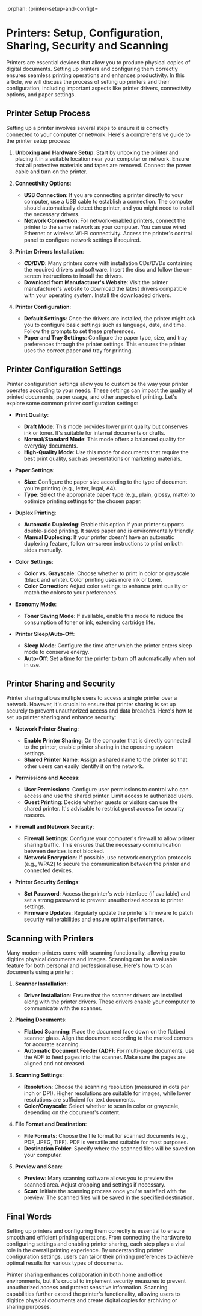 :orphan:
(printer-setup-and-config)=

# Printers: Setup, Configuration, Sharing, Security and Scanning

Printers are essential devices that allow you to produce physical copies of digital documents. Setting up printers and configuring them correctly ensures seamless printing operations and enhances productivity. In this article, we will discuss the process of setting up printers and their configuration, including important aspects like printer drivers, connectivity options, and paper settings.

## Printer Setup Process

Setting up a printer involves several steps to ensure it is correctly connected to your computer or network. Here's a comprehensive guide to the printer setup process:

1. **Unboxing and Hardware Setup**: Start by unboxing the printer and placing it in a suitable location near your computer or network. Ensure that all protective materials and tapes are removed. Connect the power cable and turn on the printer.

2. **Connectivity Options**:
   - **USB Connection**: If you are connecting a printer directly to your computer, use a USB cable to establish a connection. The computer should automatically detect the printer, and you might need to install the necessary drivers.
   - **Network Connection**: For network-enabled printers, connect the printer to the same network as your computer. You can use wired Ethernet or wireless Wi-Fi connectivity. Access the printer's control panel to configure network settings if required.

3. **Printer Drivers Installation**:
   - **CD/DVD**: Many printers come with installation CDs/DVDs containing the required drivers and software. Insert the disc and follow the on-screen instructions to install the drivers.
   - **Download from Manufacturer's Website**: Visit the printer manufacturer's website to download the latest drivers compatible with your operating system. Install the downloaded drivers.

4. **Printer Configuration**:
   - **Default Settings**: Once the drivers are installed, the printer might ask you to configure basic settings such as language, date, and time. Follow the prompts to set these preferences.
   - **Paper and Tray Settings**: Configure the paper type, size, and tray preferences through the printer settings. This ensures the printer uses the correct paper and tray for printing.

## Printer Configuration Settings

Printer configuration settings allow you to customize the way your printer operates according to your needs. These settings can impact the quality of printed documents, paper usage, and other aspects of printing. Let's explore some common printer configuration settings:

- **Print Quality**:
  - **Draft Mode**: This mode provides lower print quality but conserves ink or toner. It's suitable for internal documents or drafts.
  - **Normal/Standard Mode**: This mode offers a balanced quality for everyday documents.
  - **High-Quality Mode**: Use this mode for documents that require the best print quality, such as presentations or marketing materials.

- **Paper Settings**:
  - **Size**: Configure the paper size according to the type of document you're printing (e.g., letter, legal, A4).
  - **Type**: Select the appropriate paper type (e.g., plain, glossy, matte) to optimize printing settings for the chosen paper.

- **Duplex Printing**:
  - **Automatic Duplexing**: Enable this option if your printer supports double-sided printing. It saves paper and is environmentally friendly.
  - **Manual Duplexing**: If your printer doesn't have an automatic duplexing feature, follow on-screen instructions to print on both sides manually.

- **Color Settings**:
  - **Color vs. Grayscale**: Choose whether to print in color or grayscale (black and white). Color printing uses more ink or toner.
  - **Color Correction**: Adjust color settings to enhance print quality or match the colors to your preferences.

- **Economy Mode**:
  - **Toner Saving Mode**: If available, enable this mode to reduce the consumption of toner or ink, extending cartridge life.

- **Printer Sleep/Auto-Off**:
  - **Sleep Mode**: Configure the time after which the printer enters sleep mode to conserve energy.
  - **Auto-Off**: Set a time for the printer to turn off automatically when not in use.

## Printer Sharing and Security

Printer sharing allows multiple users to access a single printer over a network. However, it's crucial to ensure that printer sharing is set up securely to prevent unauthorized access and data breaches. Here's how to set up printer sharing and enhance security:

- **Network Printer Sharing**:
  - **Enable Printer Sharing**: On the computer that is directly connected to the printer, enable printer sharing in the operating system settings.
  - **Shared Printer Name**: Assign a shared name to the printer so that other users can easily identify it on the network.

- **Permissions and Access**:
  - **User Permissions**: Configure user permissions to control who can access and use the shared printer. Limit access to authorized users.
  - **Guest Printing**: Decide whether guests or visitors can use the shared printer. It's advisable to restrict guest access for security reasons.

- **Firewall and Network Security**:
  - **Firewall Settings**: Configure your computer's firewall to allow printer sharing traffic. This ensures that the necessary communication between devices is not blocked.
  - **Network Encryption**: If possible, use network encryption protocols (e.g., WPA2) to secure the communication between the printer and connected devices.

- **Printer Security Settings**:
  - **Set Password**: Access the printer's web interface (if available) and set a strong password to prevent unauthorized access to printer settings.
  - **Firmware Updates**: Regularly update the printer's firmware to patch security vulnerabilities and ensure optimal performance.

## Scanning with Printers

Many modern printers come with scanning functionality, allowing you to digitize physical documents and images. Scanning can be a valuable feature for both personal and professional use. Here's how to scan documents using a printer:

1. **Scanner Installation**:
   - **Driver Installation**: Ensure that the scanner drivers are installed along with the printer drivers. These drivers enable your computer to communicate with the scanner.

2. **Placing Documents**:
   - **Flatbed Scanning**: Place the document face down on the flatbed scanner glass. Align the document according to the marked corners for accurate scanning.
   - **Automatic Document Feeder (ADF)**: For multi-page documents, use the ADF to feed pages into the scanner. Make sure the pages are aligned and not creased.

3. **Scanning Settings**:
   - **Resolution**: Choose the scanning resolution (measured in dots per inch or DPI). Higher resolutions are suitable for images, while lower resolutions are sufficient for text documents.
   - **Color/Grayscale**: Select whether to scan in color or grayscale, depending on the document's content.

4. **File Format and Destination**:
   - **File Formats**: Choose the file format for scanned documents (e.g., PDF, JPEG, TIFF). PDF is versatile and suitable for most purposes.
   - **Destination Folder**: Specify where the scanned files will be saved on your computer.

5. **Preview and Scan**:
   - **Preview**: Many scanning software allows you to preview the scanned area. Adjust cropping and settings if necessary.
   - **Scan**: Initiate the scanning process once you're satisfied with the preview. The scanned files will be saved in the specified destination.

## Final Words

Setting up printers and configuring them correctly is essential to ensure smooth and efficient printing operations. From connecting the hardware to configuring settings and enabling printer sharing, each step plays a vital role in the overall printing experience. By understanding printer configuration settings, users can tailor their printing preferences to achieve optimal results for various types of documents.

Printer sharing enhances collaboration in both home and office environments, but it's crucial to implement security measures to prevent unauthorized access and protect sensitive information. Scanning capabilities further extend the printer's functionality, allowing users to digitize physical documents and create digital copies for archiving or sharing purposes.
